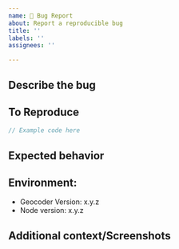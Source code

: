 ```yaml
---
name: 🐞 Bug Report
about: Report a reproducible bug
title: ''
labels: ''
assignees: ''

---
```


<!-- Click "Preview" for a more readable version --

Please read and follow the instructions before submitting an issue:

- Read all our documentation, especially the [README](https://github.com/goparrot/geocoder/blob/master/README.md). It may contain information that helps you solve your issue.
- Ensure your issue isn't already [reported](https://github.com/goparrot/geocoder/issues?utf8=%E2%9C%93&q=is%3Aissue).
- If you aren't sure that the issue is caused by Geocoder or you just need help, please use [Stack Overflow](https://stackoverflow.com/questions/tagged/goparrot-geocoder).
- Ensure it isn't already fixed in the latest Geocoder version.

⚠️👆 Feel free to these instructions before submitting the issue 👆⚠️
-->

## Describe the bug

<!-- A clear and concise description of what the bug is. If your problem is not a bug, please file under Question -->

## To Reproduce

<!-- Code snippet to reproduce, ideally that will work by pasting into something like <https://npm.runkit.com/goparrot/geocoder>, a hosted solution, or a repository that illustrates the issue. **If your problem is not reproducible, please file under Question** -->

```typescript
// Example code here
```

## Expected behavior

<!-- A clear and concise description of what you expected to happen. -->

## Environment:

*   Geocoder Version: x.y.z
*   Node version: x.y.z

## Additional context/Screenshots

<!-- Add any other context about the problem here. If applicable, add screenshots to help explain. -->
